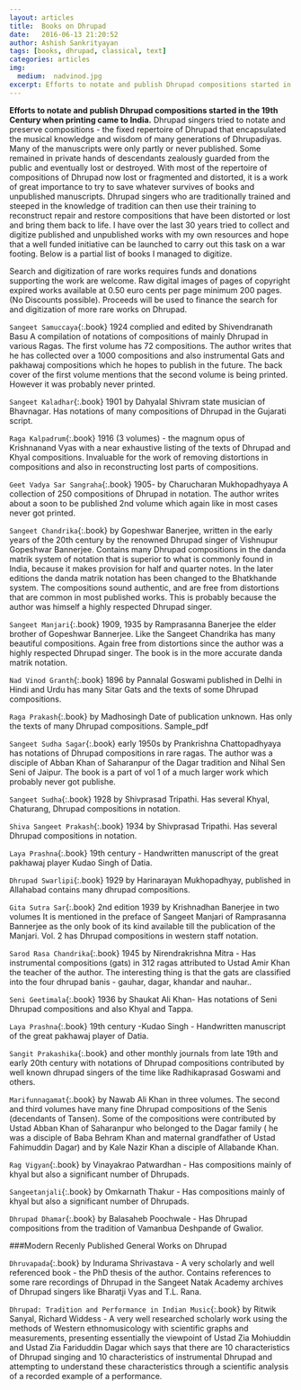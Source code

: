 ```yaml
---
layout: articles
title:  Books on Dhrupad
date:   2016-06-13 21:20:52
author: Ashish Sankrityayan
tags: [books, dhrupad, classical, text]
categories: articles
img:
  medium:  nadvinod.jpg
excerpt: Efforts to notate and publish Dhrupad compositions started in the 19th Century when printing came to India. Dhrupad singers tried to notate and preserve compositions - the fixed repertoire of Dhrupad that encapsulated the musical knowledge and wisdom of many generations of Dhrupadiyas.
---
```

**Efforts to notate and publish Dhrupad compositions started in the 19th Century when printing came to India.** Dhrupad singers tried to notate and preserve compositions - the fixed repertoire of Dhrupad that encapsulated the musical knowledge and wisdom of many generations of Dhrupadiyas. Many of the manuscripts were only partly or never published. Some remained in private hands of descendants zealously guarded from the public and eventually lost or destroyed. With most of the repertoire of compositions of Dhrupad now lost or fragmented and distorted, it is a work of great importance to try to save whatever survives of books and unpublished manuscripts. Dhrupad singers who are traditionally trained and steeped in the knowledge of tradition can then use their training to reconstruct repair and restore compositions that have been distorted or lost and bring them back to life. I have over the last 30 years tried to collect and digitize published and unpublished works with my own resources and hope that a well funded initiative can be launched to carry out this task on a war footing. Below is a partial list of books I managed to digitize.

Search and digitization of rare works requires funds and donations supporting the work are welcome. Raw digital images of pages of copyright expired works available at 0.50 euro cents per page minimum 200 pages. (No Discounts possible). Proceeds will be used to finance the search for and digitization of more rare works on Dhrupad.

`Sangeet Samuccaya`{:.book} 1924 complied and edited by Shivendranath Basu A compilation of notations of compositions of mainly Dhrupad in various Ragas. The first volume has 72 compositions. The author writes that he has collected over a 1000 compositions and also instrumental Gats and pakhawaj compositions which he hopes to publish in the future. The back cover of the first volume mentions that the second volume is being printed. However it was probably never printed.

`Sangeet Kaladhar`{:.book} 1901 by Dahyalal Shivram state musician of Bhavnagar. Has notations of many compositions of Dhrupad in the Gujarati script.

`Raga Kalpadrum`{:.book} 1916 (3 volumes) - the magnum opus of Krishnanand Vyas with a near exhaustive listing of the texts of Dhrupad and Khyal compositions. Invaluable for the work of removing distortions in compositions and also in reconstructing lost parts of compositions.

`Geet Vadya Sar Sangraha`{:.book} 1905- by Charucharan Mukhopadhyaya A collection of 250 compositions of Dhrupad in notation. The author writes about a soon to be published 2nd volume which again like in most cases never got printed.

`Sangeet Chandrika`{:.book} by Gopeshwar Banerjee,  written in the early years of the 20th century by the renowned Dhrupad singer of Vishnupur Gopeshwar Bannerjee. Contains many  Dhrupad compositions in the danda matrik  system of notation that is superior to what is commonly found in India, because it makes provision for half and quarter  notes. In the later editions the danda matrik notation has been changed to the Bhatkhande system. The compositions sound authentic, and are free from distortions that are common in most published works. This is  probably because the author was himself a highly respected Dhrupad singer.

`Sangeet Manjari`{:.book} 1909, 1935 by Ramprasanna Banerjee the elder brother of Gopeshwar Bannerjee. Like the Sangeet Chandrika has many beautiful compositions. Again free from distortions since the author was a highly respected Dhrupad singer. The book is in the more accurate danda matrik notation.

`Nad Vinod Granth`{:.book} 1896 by Pannalal Goswami published in Delhi in Hindi and Urdu  has many  Sitar Gats  and the texts of some Dhrupad compositions.

`Raga Prakash`{:.book} by Madhosingh Date of publication unknown. Has only the texts of many Dhrupad compositions. Sample_pdf

`Sangeet Sudha Sagar`{:.book} early 1950s by Prankrishna Chattopadhyaya has notations of Dhrupad compositions in rare ragas. The author was a disciple of Abban Khan of Saharanpur of the Dagar tradition and Nihal Sen Seni of Jaipur. The book is a part of vol 1 of a much larger work which probably never got publishe.

`Sangeet Sudha`{:.book} 1928 by Shivprasad Tripathi. Has several Khyal, Chaturang, Dhrupad compositions in notation.

`Shiva Sangeet Prakash`{:.book} 1934 by Shivprasad Tripathi. Has several Dhrupad compositions in notation.

`Laya Prashna`{:.book} 19th century - Handwritten manuscript of the great pakhawaj player Kudao Singh of Datia.

`Dhrupad Swarlipi`{:.book} 1929 by Harinarayan Mukhopadhyay, published in Allahabad contains many dhrupad  compositions.

`Gita Sutra Sar`{:.book} 2nd edition 1939 by Krishnadhan Banerjee in two volumes It is mentioned in the preface of Sangeet Manjari of Ramprasanna Bannerjee as the only book of its kind available till the publication of the Manjari. Vol. 2 has Dhrupad compositions in western staff notation.

`Sarod Rasa Chandrika`{:.book} 1945 by Nirendrakrishna Mitra - Has instrumental compositions (gats) in 312 ragas attributed to Ustad Amir Khan the teacher of the author. The interesting thing is that the gats are classified into the four dhrupad banis - gauhar, dagar, khandar and nauhar..

`Seni Geetimala`{:.book} 1936 by Shaukat Ali Khan- Has notations of Seni Dhrupad compositions and also Khyal and Tappa.

`Laya Prashna`{:.book} 19th century -Kudao Singh - Handwritten manuscript of the great pakhawaj player of Datia.

`Sangit Prakashika`{:.book} and other monthly journals from late 19th and early 20th century with notations of Dhrupad compositions contributed by well known dhrupad singers of the time like Radhikaprasad Goswami and others.

`Marifunnagamat`{:.book} by Nawab Ali Khan in three volumes. The second and third volumes have many fine Dhrupad compositions of the Senis (decendants of Tansen). Some of the compositions were contributed by Ustad Abban Khan of Saharanpur who belonged to the Dagar family ( he was a disciple of Baba Behram Khan and maternal grandfather of Ustad Fahimuddin Dagar) and by Kale Nazir Khan a disciple of Allabande Khan.

`Rag Vigyan`{:.book} by Vinayakrao Patwardhan - Has compositions mainly of khyal but also a significant number of Dhrupads.

`Sangeetanjali`{:.book} by Omkarnath Thakur - Has compositions mainly of khyal but also a significant number of Dhrupads.

`Dhrupad Dhamar`{:.book} by Balasaheb Poochwale - Has Dhrupad compositions from the tradition of Vamanbua Deshpande of Gwalior.

###Modern Recenly Published General Works on Dhrupad

`Dhruvapada`{:.book} by Indurama Shrivastava - A very scholarly and well referenced book - the PhD thesis of the author. Contains references to some rare recordings of Dhrupad in the Sangeet Natak Academy archives of Dhrupad singers like Bharatji Vyas and T.L. Rana.

`Dhrupad: Tradition and Performance in Indian Music`{:.book} by Ritwik Sanyal, Richard Widdess - A very well researched scholarly work using the methods of Western ethnomusicology with scientific graphs and measurements, presenting essentially the viewpoint of Ustad Zia Mohiuddin and Ustad Zia Fariduddin Dagar which says that there are 10 characteristics of Dhrupad singing and 10 characteristics of instrumental Dhrupad and attempting to understand these characteristics through a scientific analysis of a recorded example of a performance.
